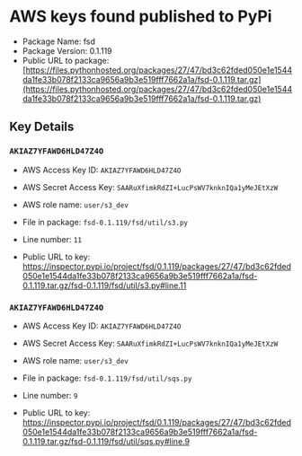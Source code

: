 # AWS keys found published to PyPi

* Package Name: fsd
* Package Version: 0.1.119
* Public URL to package: [https://files.pythonhosted.org/packages/27/47/bd3c62fded050e1e1544da1fe33b078f2133ca9656a9b3e519fff7662a1a/fsd-0.1.119.tar.gz](https://files.pythonhosted.org/packages/27/47/bd3c62fded050e1e1544da1fe33b078f2133ca9656a9b3e519fff7662a1a/fsd-0.1.119.tar.gz)

## Key Details

### `AKIAZ7YFAWD6HLD47Z4O`

* AWS Access Key ID: `AKIAZ7YFAWD6HLD47Z4O`
* AWS Secret Access Key: `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` 
* AWS role name: `user/s3_dev`
* File in package: `fsd-0.1.119/fsd/util/s3.py`
* Line number: `11`

* Public URL to key: https://inspector.pypi.io/project/fsd/0.1.119/packages/27/47/bd3c62fded050e1e1544da1fe33b078f2133ca9656a9b3e519fff7662a1a/fsd-0.1.119.tar.gz/fsd-0.1.119/fsd/util/s3.py#line.11



### `AKIAZ7YFAWD6HLD47Z4O`

* AWS Access Key ID: `AKIAZ7YFAWD6HLD47Z4O`
* AWS Secret Access Key: `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` 
* AWS role name: `user/s3_dev`
* File in package: `fsd-0.1.119/fsd/util/sqs.py`
* Line number: `9`

* Public URL to key: https://inspector.pypi.io/project/fsd/0.1.119/packages/27/47/bd3c62fded050e1e1544da1fe33b078f2133ca9656a9b3e519fff7662a1a/fsd-0.1.119.tar.gz/fsd-0.1.119/fsd/util/sqs.py#line.9


